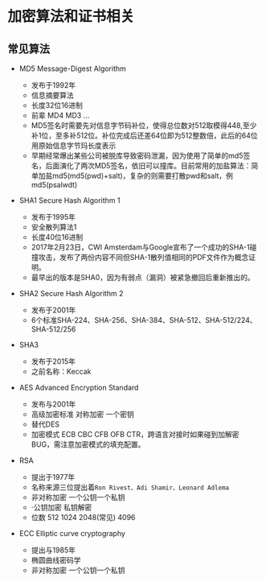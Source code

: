 # 加密算法和证书相关

## 常见算法

- MD5 Message-Digest Algorithm
  - 发布于1992年
  - 信息摘要算法
  - 长度32位16进制
  - 前辈 MD4 MD3 ...
  - MD5签名时需要先对信息字节码补位，使得总位数对512取模得448,至少补1位，至多补512位。补位完成后还差64位即为512整数倍，此后的64位用原始信息字节玛长度表示
  - 早期经常爆出某些公司被脱库导致密码泄漏，因为使用了简单的md5签名，后面演化了两次MD5签名，依旧可以撞库。目前常用的加盐算法：简单加盐md5(md5(pwd)+salt)，复杂的则需要打散pwd和salt，例md5(psalwdt)
- SHA1 Secure Hash Algorithm 1
  - 发布于1995年
  - 安全散列算法1
  - 长度40位16进制
  - 2017年2月23日，CWI Amsterdam与Google宣布了一个成功的SHA-1碰撞攻击，发布了两份内容不同但SHA-1散列值相同的PDF文件作为概念证明。
  - 最早出的版本是SHA0，因为有弱点（漏洞）被紧急撤回后重新推出的。
- SHA2 Secure Hash Algorithm 2
  - 发布于2001年
  - 6个标准SHA-224、SHA-256、SHA-384、SHA-512、SHA-512/224、SHA-512/256
- SHA3
  - 发布于2015年
  - 之前名称：Keccak
- AES Advanced Encryption Standard
  - 发布与2001年
  - 高级加密标准 对称加密 一个密钥
  - 替代DES
  - 加密模式 ECB CBC CFB OFB CTR，跨语言对接时如果碰到加解密BUG，需注意加密模式的填充配置。
- RSA
  - 提出于1977年
  - 名称来源三位提出着`Ron Rivest、Adi Shamir、Leonard Adlema`
  - 非对称加密 一个公钥一个私钥
  - ·公钥加密 私钥解密
  - 位数 512 1024 2048(常见) 4096

- ECC Elliptic curve cryptography
  - 提出与1985年
  - 椭圆曲线密码学
  - 非对称加密 一个公钥一个私钥